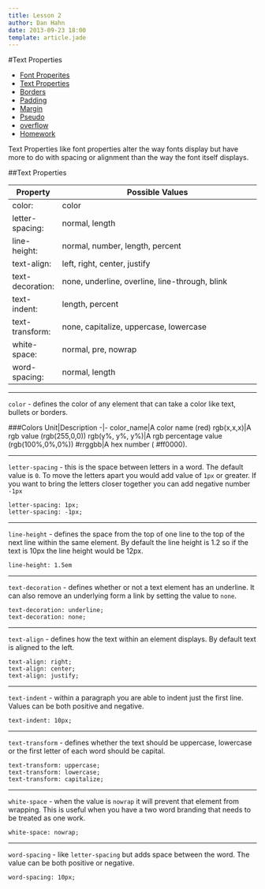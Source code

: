 ```yaml
---
title: Lesson 2
author: Dan Hahn
date: 2013-09-23 18:00
template: article.jade
---
```


#Text Properties

* [Font Properites]()
* [Text Properties](text.html)
* [Borders](borders.html)
* [Padding](padding.html)
* [Margin](margin.html)
* [Pseudo](pseudo.html)
* [overflow](overflow.html)
* [Homework](homework.html)

Text Properties like font properties alter the way fonts display but have more to do with spacing or alignment than the way the font itself displays.

##Text Properties

Property|Possible Values
-|-
color:|color
letter-spacing:|normal, length
line-height:|normal, number, length, percent
text-align:|left, right, center, justify
text-decoration:|none, underline,  overline, line-through, blink
text-indent:|length, percent
text-transform:|none, capitalize, uppercase, lowercase
white-space:|normal, pre, nowrap
word-spacing:|normal, length

---

`color` - defines the color of any element that can take a color like text, bullets or borders.

###Colors
Unit|Description
-|-
color_name|A color name (red)
rgb(x,x,x)|A rgb value (rgb(255,0,0))
rgb(y%, y%, y%)|A rgb percentage value (rgb(100%,0%,0%))
#rrggbb|A hex number ( #ff0000).

---

`letter-spacing` - this is the space between letters in a word.  The default value is `0`.  To move the letters apart you would add value of `1px` or greater.  If you want to bring the letters closer together you can add negative number `-1px`

	letter-spacing: 1px;
	letter-spacing: -1px;

---

`line-height` - defines the space from the top of one line to the top of the next line within the same element.   By default the line height is 1.2 so if the text is 10px the line height would be 12px.

	line-height: 1.5em

---

`text-decoration` - defines whether or not a text element has an underline.  It can also remove an underlying form a link by setting the value to `none`.

	text-decoration: underline;
	text-decoration: none;

---

`text-align` - defines how the text within an element displays. By default text is aligned to the left.

	text-align: right;
	text-align: center;
	text-align: justify;

---

`text-indent` - within a paragraph you are able to indent just the first line.  Values can be both positive and negative.

	text-indent: 10px;

---

`text-transform` - defines whether the text should be uppercase, lowercase or the first letter of each word should be capital.

	text-transform: uppercase;
	text-transform: lowercase;
	text-transform: capitalize;

---

`white-space` - when the value is `nowrap` it will prevent that element from wrapping.  This is useful when you have a two word branding that needs to be treated as one work.

	white-space: nowrap;

---

`word-spacing` - like `letter-spacing` but adds space between the word.  The value can be both positive or negative.

	word-spacing: 10px;

<style>
table tr td:nth-child(1){width:20%}
</style>

